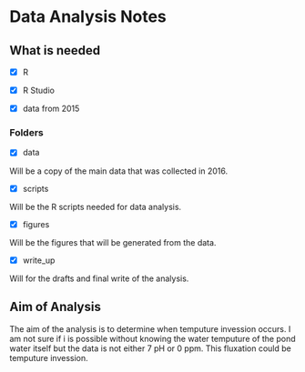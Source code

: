 # Data Analysis Notes 

## What is needed 

- [x] R

- [x] R Studio

- [x] data from 2015

### Folders 

- [x] data

Will be a copy of the main data that was collected in 2016.

- [x] scripts

Will be the R scripts needed for data analysis.

- [x] figures

Will be the figures that will be generated from the data.

- [x] write_up

Will for the drafts and final write of the analysis.

## Aim of Analysis

The aim of the analysis is to determine when temputure invession occurs.  I am not sure if i is possible without knowing the water temputure of the pond water itself but the data is not either 7 pH or 0 ppm.  This fluxation could be temputure invession.
